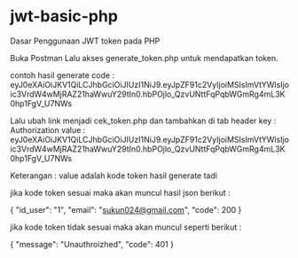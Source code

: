 # jwt-basic-php
Dasar Penggunaan JWT token pada PHP

Buka Postman Lalu akses generate_token.php untuk mendapatkan token.

contoh hasil generate code :
eyJ0eXAiOiJKV1QiLCJhbGciOiJIUzI1NiJ9.eyJpZF91c2VyIjoiMSIsImVtYWlsIjoic3VrdW4wMjRAZ21haWwuY29tIn0.hbPOjlo_QzvUNttFqPqbWGmRg4mL3K0hp1FgV_U7NWs

Lalu ubah link menjadi cek_token.php dan tambahkan di tab header 
key : 
Authorization
value :
eyJ0eXAiOiJKV1QiLCJhbGciOiJIUzI1NiJ9.eyJpZF91c2VyIjoiMSIsImVtYWlsIjoic3VrdW4wMjRAZ21haWwuY29tIn0.hbPOjlo_QzvUNttFqPqbWGmRg4mL3K0hp1FgV_U7NWs

Keterangan : value adalah kode token hasil generate tadi

jika kode token sesuai maka akan muncul hasil json berikut :

{
    "id_user": "1",
    "email": "sukun024@gmail.com",
    "code": 200
}

jika kode token tidak sesuai maka akan muncul seperti berikut :

{
    "message": "Unauthroizhed",
    "code": 401
}

